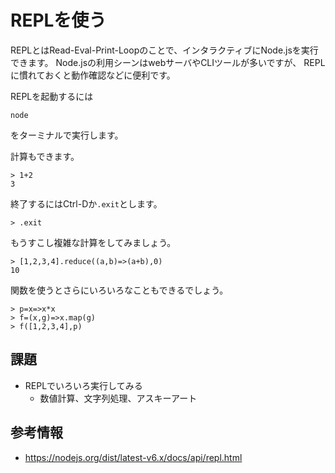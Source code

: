 # REPLを使う

REPLとはRead-Eval-Print-Loopのことで、インタラクティブにNode.jsを実行できます。
Node.jsの利用シーンはwebサーバやCLIツールが多いですが、
REPLに慣れておくと動作確認などに便利です。

REPLを起動するには

```
node
```

をターミナルで実行します。

計算もできます。

```
> 1+2
3
```

終了するにはCtrl-Dか`.exit`とします。

```
> .exit
```

もうすこし複雑な計算をしてみましょう。

```
> [1,2,3,4].reduce((a,b)=>(a+b),0)
10
```

関数を使うとさらにいろいろなこともできるでしょう。

```
> p=x=>x*x
> f=(x,g)=>x.map(g)
> f([1,2,3,4],p)
```

## 課題

- REPLでいろいろ実行してみる
  - 数値計算、文字列処理、アスキーアート

## 参考情報

- https://nodejs.org/dist/latest-v6.x/docs/api/repl.html
